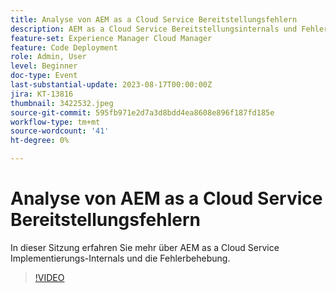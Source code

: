 ```yaml
---
title: Analyse von AEM as a Cloud Service Bereitstellungsfehlern
description: AEM as a Cloud Service Bereitstellungsinternals und Fehlerbehebung.
feature-set: Experience Manager Cloud Manager
feature: Code Deployment
role: Admin, User
level: Beginner
doc-type: Event
last-substantial-update: 2023-08-17T00:00:00Z
jira: KT-13816
thumbnail: 3422532.jpeg
source-git-commit: 595fb971e2d7a3d8bdd4ea8608e896f187fd185e
workflow-type: tm+mt
source-wordcount: '41'
ht-degree: 0%

---
```


# Analyse von AEM as a Cloud Service Bereitstellungsfehlern

In dieser Sitzung erfahren Sie mehr über AEM as a Cloud Service Implementierungs-Internals und die Fehlerbehebung.

>[!VIDEO](https://video.tv.adobe.com/v/3422532/?learn=on)
